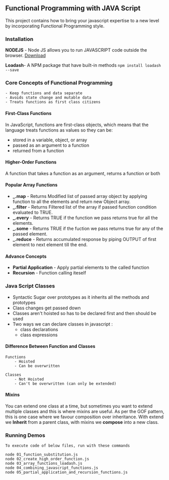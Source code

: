 ## Functional Programming with JAVA Script

This project contains how to bring your javascript expertise to a new level by incorporating Functional Programming style.



### Installation

**NODEJS** - Node JS allows you to run JAVASCRIPT code outside the browser. [Download](https://nodejs.org/en/download/)

**Loadash**- A NPM package that have built-in methods 
	``npm install loadash --save ``





### Core Concepts of Functional Programming

	- Keep functions and data separate 
	- Avoids state change and mutable data
	- Treats functions as first class citizens




#### First-Class Functions 

In JavaScript, functions are first-class objects, which means that the language treats functions as values so they can be:

 - stored in a variable, object, or array
 - passed as an argument to a function
 - returned from a function




#### Higher-Order Functions 

A function that takes a function as an argument, returns a function or both




#### Popular Array Functions
 -  **_.map**    - Returns Modified list of passed array object by applying function to all the elements and return new Object array.
 -  **_.filter** - Returns Filtered list of the array if passed function condition evaluated to TRUE.
 -  **_.every**  - Returns TRUE if the function we pass returns true for all the elements.
 -  **_.some**   - Returns TRUE if the fuction we pass returns true for any of the passed element.
  - **_.reduce** - Returns accumulated response by piping OUTPUT of first element to next element till the end.




#### Advance Concepts
 -  **Partial Application**  - Apply partial elements to the called function
 -  **Recursion**  - Function calling iteself


### Java Script Classes

- Syntactic Sugar over prototypes as it inherits all the methods and prototypes
- Class changes get passed down 
- Classes aren't hoisted so has to be declared first and then should be used
- Two ways we can declare classes in javascript :
	- class declarations  
	- class expressions

#### Difference Between Function and Classes

	Functions    
		- Hoisted
		- Can be overwritten

	Classes
		- Not Hoisted
		- Can't be overwritten (can only be extended)


#### Mixins
 You can extend one class at a time, but sometimes you want to extend multiple classes and this is where mixins are useful. As per the GOF pattern, this is one case where we favour composition over inheritance.
 With extend we **Inherit** from a parent class, with mixins we **compose** into a new class.


### Running Demos

	To execute code of below files, run with these commands

	node 01_function_substitution.js
	node 02_create_high_order_function.js
	node 03_array_functions_loadash.js
	node 04_combining_javascript_functions.js
	node 05_partial_application_and_recursion_functions.js

